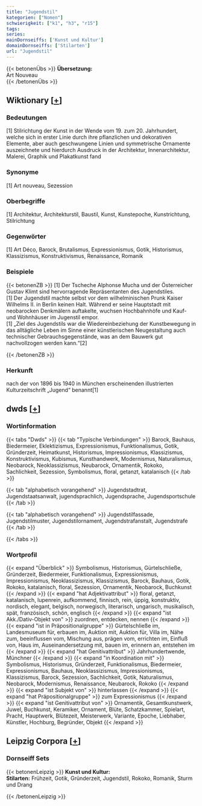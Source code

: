 ```yaml
---
title: "Jugendstil"
kategorien: ["Nomen"]
schwierigkeit: ["k1", "h3", "r15"]
tags:
series:
mainDornseiffs: ['Kunst und Kultur']
domainDornseiffs: ['Stilarten']
url: "Jugendstil"
---
```


{{< betonenÜbs >}}
**Übersetzung:**  
Art Nouveau  
{{< /betonenÜbs >}}

## Wiktionary [[+](https://de.wiktionary.org/wiki/Jugendstil)]

### Bedeutungen
[1] Stilrichtung der Kunst in der Wende vom 19. zum 20. Jahrhundert, welche sich in erster Linie durch ihre pflanzlichen und dekorativen Elemente, aber auch geschwungene Linien und symmetrische Ornamente auszeichnete und hierdurch Ausdruck in der Architektur, Innenarchitektur, Malerei, Graphik und Plakatkunst fand  

### Synonyme
[1] Art nouveau, Sezession  

### Oberbegriffe
[1] Architektur, Architekturstil, Baustil, Kunst, Kunstepoche, Kunstrichtung, Stilrichtung  

### Gegenwörter
[1] Art Déco, Barock, Brutalismus, Expressionismus, Gotik, Historismus, Klassizismus, Konstruktivismus, Renaissance, Romanik  

### Beispiele
{{< betonenZB >}}
[1] Der Tscheche Alphonse Mucha und der Österreicher Gustav Klimt sind hervorragende Repräsentanten des Jugendstiles.  
[1] Der Jugendstil machte selbst vor dem wilhelminischen Prunk Kaiser Wilhelms II. in Berlin keinen Halt. Während er seine Hauptstadt mit neobarocken Denkmälern auftakelte, wuchsen Hochbahnhöfe und Kauf- und Wohnhäuser im Jugenstil empor.  
[1] „Ziel des Jugendstils war die Wiedereinbeziehung der Kunstbewegung in das alltägliche Leben im Sinne einer künstlerischen Neugestaltung auch technischer Gebrauchsgegenstände, was an dem Bauwerk gut nachvollzogen werden kann.“[2]  

{{< /betonenZB >}}
### Herkunft
nach der von 1896 bis 1940 in München erscheinenden illustrierten Kulturzeitschrift „Jugend“ benannt[1]  



## dwds [[+](https://www.dwds.de/wb/Jugendstil)]

### Wortinformation
{{< tabs "Dwds" >}}
{{< tab "Typische Verbindungen" >}}
Barock, Bauhaus, Biedermeier, Eklektizismus, Expressionismus, Funktionalismus, Gotik, Gründerzeit, Heimatkunst, Historismus, Impressionismus, Klassizismus, Konstruktivismus, Kubismus, Kunsthandwerk, Modernismus, Naturalismus, Neobarock, Neoklassizismus, Neubarock, Ornamentik, Rokoko, Sachlichkeit, Sezession, Symbolismus, floral, getanzt, katalanisch
{{< /tab >}}

{{< tab "alphabetisch vorangehend" >}}
Jugendstadtrat, Jugendstaatsanwalt, jugendsprachlich, Jugendsprache, Jugendsportschule
{{< /tab >}}

{{< tab "alphabetisch vorangehend" >}}
Jugendstilfassade, Jugendstilmuster, Jugendstilornament, Jugendstrafanstalt, Jugendstrafe
{{< /tab >}}

{{< /tabs >}}

### Wortprofil
{{< expand "Überblick" >}} Symbolismus, Historismus, Gürtelschließe, Gründerzeit, Biedermeier, Funktionalismus, Expressionismus, Impressionismus, Neoklassizismus, Klassizismus, Barock, Bauhaus, Gotik, Rokoko, katalanisch, floral, Sezession, Ornamentik, Neobarock, Buchkunst {{< /expand >}}
{{< expand "hat Adjektivattribut" >}} floral, getanzt, katalanisch, lupenrein, aufkommend, finnisch, rein, üppig, konstruktiv, nordisch, elegant, belgisch, norwegisch, literarisch, ungarisch, musikalisch, spät, französisch, schön, englisch {{< /expand >}}
{{< expand "ist Akk./Dativ-Objekt von" >}} zuordnen, entdecken, nennen {{< /expand >}}
{{< expand "ist in Präpositionalgruppe" >}} Gürtelschließe im, Landesmuseum für, erbauen im, Auktion mit, Auktion für, Villa im, Nähe zum, beeinflussen vom, Mischung aus, prägen vom, errichten im, Einfluß von, Haus im, Auseinandersetzung mit, bauen im, erinnern an, entstehen im {{< /expand >}}
{{< expand "hat Genitivattribut" >}} Jahrhundertwende, Münchner {{< /expand >}}
{{< expand "in Koordination mit" >}} Symbolismus, Historismus, Gründerzeit, Funktionalismus, Biedermeier, Expressionismus, Bauhaus, Neoklassizismus, Impressionismus, Klassizismus, Barock, Sezession, Sachlichkeit, Gotik, Naturalismus, Neobarock, Modernismus, Renaissance, Neubarock, Rokoko {{< /expand >}}
{{< expand "ist Subjekt von" >}} hinterlassen {{< /expand >}}
{{< expand "hat Präpositionalgruppe" >}} zum Expressionismus {{< /expand >}}
{{< expand "ist Genitivattribut von" >}} Ornamentik, Gesamtkunstwerk, Juwel, Buchkunst, Keramiker, Ornament, Blüte, Schatzkammer, Spielart, Pracht, Hauptwerk, Blütezeit, Meisterwerk, Variante, Epoche, Liebhaber, Künstler, Hochburg, Begründer, Objekt {{< /expand >}}

## Leipzig Corpora [[+](https://corpora.uni-leipzig.de/en/res?word=Jugendstil&corpusId=deu_newscrawl-public_2018)]

### Dornseiff Sets
{{< betonenLeipzig >}}
**Kunst und Kultur:**  
**Stilarten:** Frühzeit, Gotik, Gründerzeit, Jugendstil, Rokoko, Romanik, Sturm und Drang  

{{< /betonenLeipzig >}}
